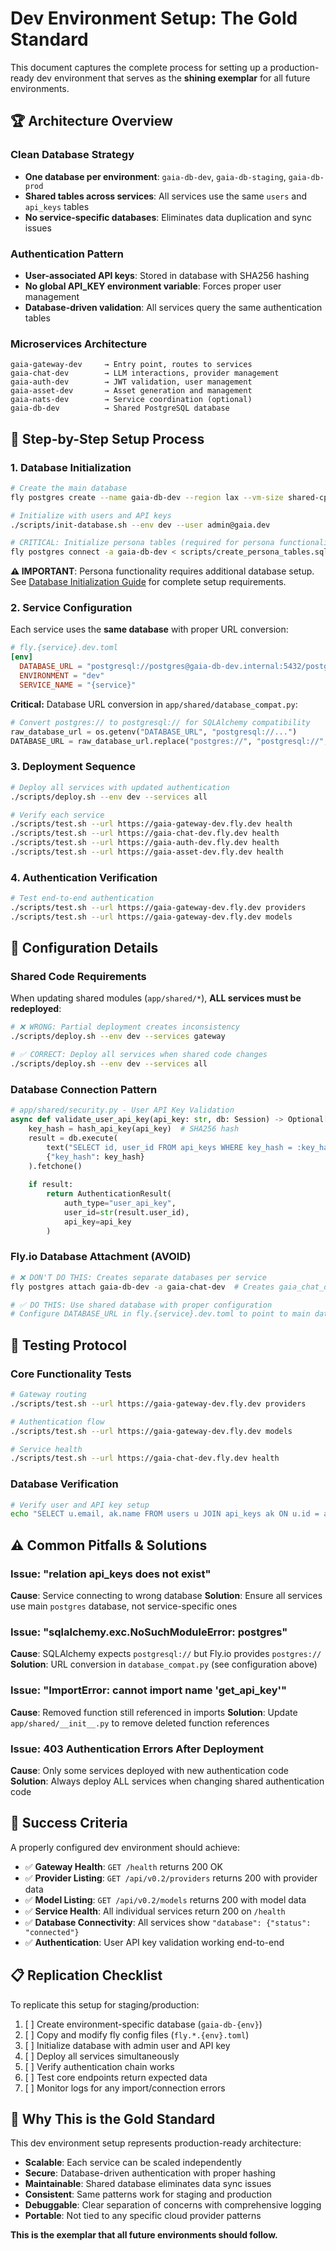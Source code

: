 # Dev Environment Setup: The Gold Standard

This document captures the complete process for setting up a production-ready dev environment that serves as the **shining exemplar** for all future environments.

## 🏆 Architecture Overview

### Clean Database Strategy
- **One database per environment**: `gaia-db-dev`, `gaia-db-staging`, `gaia-db-prod`
- **Shared tables across services**: All services use the same `users` and `api_keys` tables
- **No service-specific databases**: Eliminates data duplication and sync issues

### Authentication Pattern
- **User-associated API keys**: Stored in database with SHA256 hashing
- **No global API_KEY environment variable**: Forces proper user management
- **Database-driven validation**: All services query the same authentication tables

### Microservices Architecture
```
gaia-gateway-dev     → Entry point, routes to services
gaia-chat-dev        → LLM interactions, provider management  
gaia-auth-dev        → JWT validation, user management
gaia-asset-dev       → Asset generation and management
gaia-nats-dev        → Service coordination (optional)
gaia-db-dev          → Shared PostgreSQL database
```

## 🚀 Step-by-Step Setup Process

### 1. Database Initialization
```bash
# Create the main database
fly postgres create --name gaia-db-dev --region lax --vm-size shared-cpu-1x --volume-size 10

# Initialize with users and API keys
./scripts/init-database.sh --env dev --user admin@gaia.dev

# CRITICAL: Initialize persona tables (required for persona functionality)
fly postgres connect -a gaia-db-dev < scripts/create_persona_tables.sql
```

**⚠️ IMPORTANT**: Persona functionality requires additional database setup. See [Database Initialization Guide](database-initialization-guide.md) for complete setup requirements.

### 2. Service Configuration
Each service uses the **same database** with proper URL conversion:

```toml
# fly.{service}.dev.toml
[env]
  DATABASE_URL = "postgresql://postgres@gaia-db-dev.internal:5432/postgres"
  ENVIRONMENT = "dev"
  SERVICE_NAME = "{service}"
```

**Critical:** Database URL conversion in `app/shared/database_compat.py`:
```python
# Convert postgres:// to postgresql:// for SQLAlchemy compatibility
raw_database_url = os.getenv("DATABASE_URL", "postgresql://...")
DATABASE_URL = raw_database_url.replace("postgres://", "postgresql://", 1) if raw_database_url.startswith("postgres://") else raw_database_url
```

### 3. Deployment Sequence
```bash
# Deploy all services with updated authentication
./scripts/deploy.sh --env dev --services all

# Verify each service
./scripts/test.sh --url https://gaia-gateway-dev.fly.dev health
./scripts/test.sh --url https://gaia-chat-dev.fly.dev health
./scripts/test.sh --url https://gaia-auth-dev.fly.dev health
./scripts/test.sh --url https://gaia-asset-dev.fly.dev health
```

### 4. Authentication Verification
```bash
# Test end-to-end authentication
./scripts/test.sh --url https://gaia-gateway-dev.fly.dev providers
./scripts/test.sh --url https://gaia-gateway-dev.fly.dev models
```

## 🔧 Configuration Details

### Shared Code Requirements
When updating shared modules (`app/shared/*`), **ALL services must be redeployed**:
```bash
# ❌ WRONG: Partial deployment creates inconsistency
./scripts/deploy.sh --env dev --services gateway

# ✅ CORRECT: Deploy all services when shared code changes
./scripts/deploy.sh --env dev --services all
```

### Database Connection Pattern
```python
# app/shared/security.py - User API Key Validation
async def validate_user_api_key(api_key: str, db: Session) -> Optional[AuthenticationResult]:
    key_hash = hash_api_key(api_key)  # SHA256 hash
    result = db.execute(
        text("SELECT id, user_id FROM api_keys WHERE key_hash = :key_hash AND is_active = true"),
        {"key_hash": key_hash}
    ).fetchone()
    
    if result:
        return AuthenticationResult(
            auth_type="user_api_key",
            user_id=str(result.user_id),
            api_key=api_key
        )
```

### Fly.io Database Attachment (AVOID)
```bash
# ❌ DON'T DO THIS: Creates separate databases per service
fly postgres attach gaia-db-dev -a gaia-chat-dev  # Creates gaia_chat_dev database

# ✅ DO THIS: Use shared database with proper configuration
# Configure DATABASE_URL in fly.{service}.dev.toml to point to main database
```

## 🧪 Testing Protocol

### Core Functionality Tests
```bash
# Gateway routing
./scripts/test.sh --url https://gaia-gateway-dev.fly.dev providers

# Authentication flow
./scripts/test.sh --url https://gaia-gateway-dev.fly.dev models

# Service health
./scripts/test.sh --url https://gaia-chat-dev.fly.dev health
```

### Database Verification
```bash
# Verify user and API key setup
echo "SELECT u.email, ak.name FROM users u JOIN api_keys ak ON u.id = ak.user_id;" | fly postgres connect -a gaia-db-dev
```

## ⚠️ Common Pitfalls & Solutions

### Issue: "relation api_keys does not exist"
**Cause**: Service connecting to wrong database
**Solution**: Ensure all services use main `postgres` database, not service-specific ones

### Issue: "sqlalchemy.exc.NoSuchModuleError: postgres"
**Cause**: SQLAlchemy expects `postgresql://` but Fly.io provides `postgres://`
**Solution**: URL conversion in `database_compat.py` (see configuration above)

### Issue: "ImportError: cannot import name 'get_api_key'"
**Cause**: Removed function still referenced in imports
**Solution**: Update `app/shared/__init__.py` to remove deleted function references

### Issue: 403 Authentication Errors After Deployment
**Cause**: Only some services deployed with new authentication code
**Solution**: Always deploy ALL services when changing shared authentication code

## 🎯 Success Criteria

A properly configured dev environment should achieve:

- ✅ **Gateway Health**: `GET /health` returns 200 OK
- ✅ **Provider Listing**: `GET /api/v0.2/providers` returns 200 with provider data
- ✅ **Model Listing**: `GET /api/v0.2/models` returns 200 with model data  
- ✅ **Service Health**: All individual services return 200 on `/health`
- ✅ **Database Connectivity**: All services show `"database": {"status": "connected"}`
- ✅ **Authentication**: User API key validation working end-to-end

## 📋 Replication Checklist

To replicate this setup for staging/production:

1. [ ] Create environment-specific database (`gaia-db-{env}`)
2. [ ] Copy and modify fly config files (`fly.*.{env}.toml`)
3. [ ] Initialize database with admin user and API key
4. [ ] Deploy all services simultaneously
5. [ ] Verify authentication chain works
6. [ ] Test core endpoints return expected data
7. [ ] Monitor logs for any import/connection errors

## 🌟 Why This is the Gold Standard

This dev environment setup represents production-ready architecture:

- **Scalable**: Each service can be scaled independently
- **Secure**: Database-driven authentication with proper hashing
- **Maintainable**: Shared database eliminates data sync issues
- **Consistent**: Same patterns work for staging and production
- **Debuggable**: Clear separation of concerns with comprehensive logging
- **Portable**: Not tied to any specific cloud provider patterns

**This is the exemplar that all future environments should follow.**